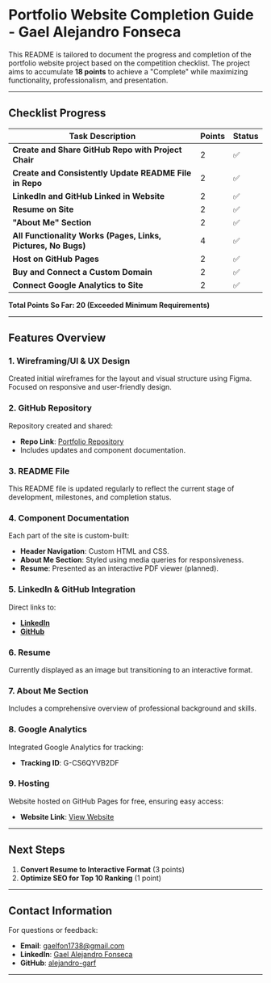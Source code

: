 # Portfolio Website Completion Guide - Gael Alejandro Fonseca

This README is tailored to document the progress and completion of the portfolio website project based on the competition checklist. The project aims to accumulate **18 points** to achieve a "Complete" while maximizing functionality, professionalism, and presentation.

---

## Checklist Progress

| Task Description                                                      | Points | Status  |
|------------------------------------------------------------------------|--------|---------|
| **Create and Share GitHub Repo with Project Chair**                    | 2      | ✅       |
| **Create and Consistently Update README File in Repo**                 | 2      | ✅       |
| **LinkedIn and GitHub Linked in Website**                              | 2      | ✅       |
| **Resume on Site**                                                     | 2      | ✅       |
| **"About Me" Section**                                                 | 2      | ✅       |
| **All Functionality Works (Pages, Links, Pictures, No Bugs)**          | 4      | ✅       |
| **Host on GitHub Pages**                                               | 2      | ✅       |
| **Buy and Connect a Custom Domain**                                    | 2      | ✅       |
| **Connect Google Analytics to Site**                                   | 2      | ✅       |

**Total Points So Far: 20 (Exceeded Minimum Requirements)**

---

## Features Overview

### **1. Wireframing/UI & UX Design**
Created initial wireframes for the layout and visual structure using Figma. Focused on responsive and user-friendly design.

### **2. GitHub Repository**
Repository created and shared:
- **Repo Link**: [Portfolio Repository](https://github.com/alejandro-garf/portfolio-website)
- Includes updates and component documentation.

### **3. README File**
This README file is updated regularly to reflect the current stage of development, milestones, and completion status.

### **4. Component Documentation**
Each part of the site is custom-built:
- **Header Navigation**: Custom HTML and CSS.
- **About Me Section**: Styled using media queries for responsiveness.
- **Resume**: Presented as an interactive PDF viewer (planned).

### **5. LinkedIn & GitHub Integration**
Direct links to:
- **[LinkedIn](https://www.linkedin.com/in/gael-alejandro-fonseca/)**
- **[GitHub](https://github.com/alejandro-garf)**

### **6. Resume**
Currently displayed as an image but transitioning to an interactive format.

### **7. About Me Section**
Includes a comprehensive overview of professional background and skills.

### **8. Google Analytics**
Integrated Google Analytics for tracking:
- **Tracking ID**: G-CS6QYVB2DF

### **9. Hosting**
Website hosted on GitHub Pages for free, ensuring easy access:
- **Website Link**: [View Website](https://alejandro-garf.github.io/portfolio-website/)
---

## Next Steps

1. **Convert Resume to Interactive Format** (3 points)
3. **Optimize SEO for Top 10 Ranking** (1 point)

---

## Contact Information
For questions or feedback:
- **Email**: [gaelfon1738@gmail.com](mailto:gaelfon1738@gmail.com)
- **LinkedIn**: [Gael Alejandro Fonseca](https://www.linkedin.com/in/gael-alejandro-fonseca/)  
- **GitHub**: [alejandro-garf](https://github.com/alejandro-garf)

--- 
